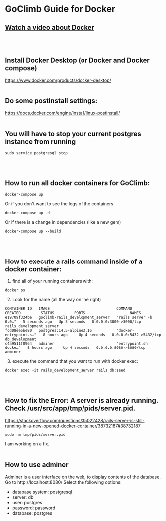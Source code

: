 # GoClimb Guide for Docker
## [Watch a video about Docker](https://youtu.be/eGz9DS-aIeY)
<br>
<br>

## Install Docker Desktop (or Docker and Docker compose)
https://www.docker.com/products/docker-desktop/
<br>
<br>

## Do some postinstall settings:
https://docs.docker.com/engine/install/linux-postinstall/
<br>
<br>

## You will have to stop your current postgres instance from running
```
sudo service postgresql stop
```
<br>
<br>

## **How to run all docker containers for GoClimb:**
```
docker-compose up
```
Or if you don't want to see the logs of the containers
```
docker-compose up -d
```
Or if there is a change in dependencies (like a new gem)
```
docker-compose up --build
```
<br>
<br>

## How to execute a rails command inside of a docker container:

1. find all of your running containers with:

```
docker ps
```
2. Look for the name (all the way on the right)
```
CONTAINER ID   IMAGE                              COMMAND                  CREATED         STATUS         PORTS                    NAMES
e19709f324be   goclimb-rails_development_server   "rails server -b 0.0…"   5 seconds ago   Up 3 seconds   0.0.0.0:3000->3000/tcp   rails_development_server
fcd08ee5be80   postgres:14.5-alpine3.16           "docker-entrypoint.s…"   8 hours ago     Up 4 seconds   0.0.0.0:5432->5432/tcp   db_development
c4a9511f0964   adminer                            "entrypoint.sh docke…"   8 hours ago     Up 4 seconds   0.0.0.0:8080->8080/tcp   adminer
```

3. execute the command that you want to run with docker exec:

```
docker exec -it rails_development_server rails db:seed
```
<br>
<br>

## How to fix the Error: A server is already running. Check /usr/src/app/tmp/pids/server.pid.
https://stackoverflow.com/questions/35022428/rails-server-is-still-running-in-a-new-opened-docker-container/38732187#38732187
```
sudo rm tmp/pids/server.pid
```
I am working on a fix.
<br>
<br>

## How to use adminer
Adminer is a user interface on the web, to display contents of the database.
Go to http://localhost:8080/
Select the following options:
-  database system: postgresql
-  server: db
-  user: postgres
-  password: password
-  database: postgres
